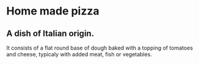 # Home made pizza
## A dish of Italian origin.

It consists of a flat round base of dough baked with a topping of tomatoes and cheese, typicaly with added meat, fish or vegetables.
